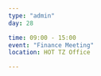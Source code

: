 ```yaml
---
type: "admin"
day: 28

time: 09:00 - 15:00
event: "Finance Meeting"
location: HOT TZ Office

---
```


